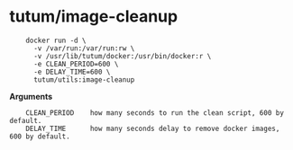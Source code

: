tutum/image-cleanup
=========================

```
    docker run -d \
      -v /var/run:/var/run:rw \
      -v /usr/lib/tutum/docker:/usr/bin/docker:r \
      -e CLEAN_PERIOD=600 \
      -e DELAY_TIME=600 \
      tutum/utils:image-cleanup
```

**Arguments**

```
    CLEAN_PERIOD    how many seconds to run the clean script, 600 by default.
    DELAY_TIME      how many seconds delay to remove docker images, 600 by default.
```
